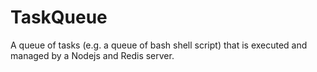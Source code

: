 # TaskQueue
A queue of tasks (e.g. a queue of bash shell script) that is executed and managed by a Nodejs and Redis server.
